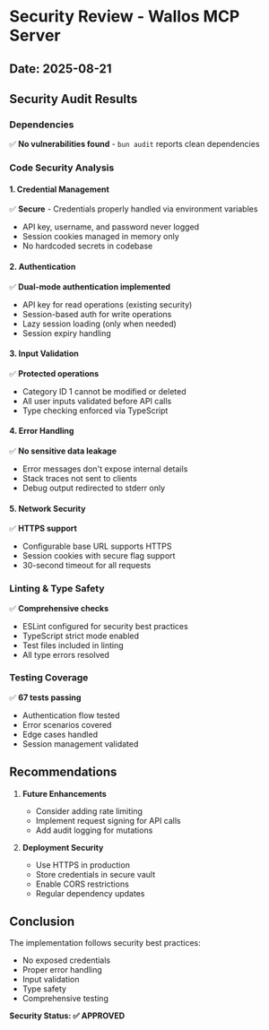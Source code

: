 # Security Review - Wallos MCP Server

## Date: 2025-08-21

## Security Audit Results

### Dependencies
✅ **No vulnerabilities found** - `bun audit` reports clean dependencies

### Code Security Analysis

#### 1. Credential Management
✅ **Secure** - Credentials properly handled via environment variables
- API key, username, and password never logged
- Session cookies managed in memory only
- No hardcoded secrets in codebase

#### 2. Authentication
✅ **Dual-mode authentication implemented**
- API key for read operations (existing security)
- Session-based auth for write operations
- Lazy session loading (only when needed)
- Session expiry handling

#### 3. Input Validation
✅ **Protected operations**
- Category ID 1 cannot be modified or deleted
- All user inputs validated before API calls
- Type checking enforced via TypeScript

#### 4. Error Handling
✅ **No sensitive data leakage**
- Error messages don't expose internal details
- Stack traces not sent to clients
- Debug output redirected to stderr only

#### 5. Network Security
✅ **HTTPS support**
- Configurable base URL supports HTTPS
- Session cookies with secure flag support
- 30-second timeout for all requests

### Linting & Type Safety
✅ **Comprehensive checks**
- ESLint configured for security best practices
- TypeScript strict mode enabled
- Test files included in linting
- All type errors resolved

### Testing Coverage
✅ **67 tests passing**
- Authentication flow tested
- Error scenarios covered
- Edge cases handled
- Session management validated

## Recommendations

1. **Future Enhancements**
   - Consider adding rate limiting
   - Implement request signing for API calls
   - Add audit logging for mutations

2. **Deployment Security**
   - Use HTTPS in production
   - Store credentials in secure vault
   - Enable CORS restrictions
   - Regular dependency updates

## Conclusion

The implementation follows security best practices:
- No exposed credentials
- Proper error handling
- Input validation
- Type safety
- Comprehensive testing

**Security Status: ✅ APPROVED**